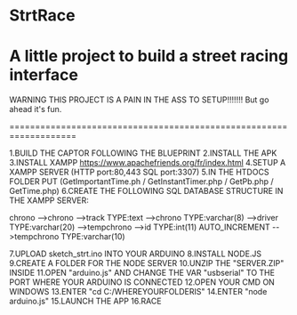 # StrtRace
A little project to build a street racing interface 
===================================================================

WARNING THIS PROJECT IS A PAIN IN THE ASS TO SETUP!!!!!!! 
But go ahead it's fun.

===================================================================

1.BUILD THE CAPTOR FOLLOWING THE BLUEPRINT
2.INSTALL THE APK
3.INSTALL XAMPP https://www.apachefriends.org/fr/index.html
4.SETUP A XAMPP SERVER (HTTP port:80,443 SQL port:3307)
5.IN THE HTDOCS FOLDER PUT (GetImportantTime.ph / GetInstantTimer.php / GetPb.php / GetTime.php)
6.CREATE THE FOLLOWING SQL DATABASE STRUCTURE IN THE XAMPP SERVER:

chrono
    -->chrono
        -->track	TYPE:text
        -->chrono	TYPE:varchar(8)
        -->driver	TYPE:varchar(20)
    -->tempchrono
        -->id   TYPE:int(11) AUTO_INCREMENT
        -->tempchrono	TYPE:varchar(10)
        
7.UPLOAD sketch_strt.ino INTO YOUR ARDUINO
8.INSTALL NODE.JS
9.CREATE A FOLDER FOR THE NODE SERVER
10.UNZIP THE "SERVER.ZIP" INSIDE
11.OPEN "arduino.js" AND CHANGE THE VAR "usbserial" TO THE PORT WHERE YOUR ARDUINO IS CONNECTED
12.OPEN YOUR CMD ON WINDOWS 
13.ENTER "cd C:/WHEREYOURFOLDERIS"
14.ENTER "node arduino.js"
15.LAUNCH THE APP 
16.RACE 

